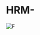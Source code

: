 # HRM-
![F]([https://github.com/Malionkin/HRM-/src_hrm](https://github.com/Malionkin/HRM-/tree/master/src_hrm)https://github.com/Malionkin/HRM-/tree/master/src_hrm/Screenshot_1.png)

